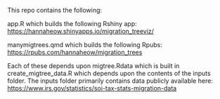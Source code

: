 This repo contains the following: 
  
  app.R which builds the following Rshiny app: https://hannaheow.shinyapps.io/migration_treeviz/
  
  manymigtrees.qmd which builds the following Rpubs: https://rpubs.com/hannaheow/migration_trees

Each of these depends upon migtree.Rdata which is built in create_migtree_data.R which depends upon the contents of the inputs folder. 
The inputs folder primarily contains data publicly available here: https://www.irs.gov/statistics/soi-tax-stats-migration-data 
